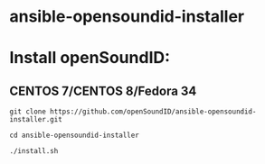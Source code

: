 # ansible-opensoundid-installer

# Install openSoundID:

## CENTOS 7/CENTOS 8/Fedora 34
`git clone https://github.com/openSoundID/ansible-opensoundid-installer.git`

`cd ansible-opensoundid-installer`

`./install.sh`

